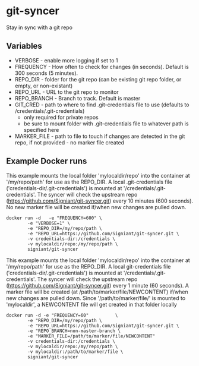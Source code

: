 # git-syncer
Stay in sync with a git repo

## Variables

- VERBOSE - enable more logging if set to 1
- FREQUENCY - How often to check for changes (in seconds). Default is 300 seconds (5 minutes).
- REPO_DIR - folder for the git repo (can be existing git repo folder, or empty, or non-existant)
- REPO_URL - URL to the git repo to monitor
- REPO_BRANCH - Branch to track. Default is master
- GIT_CRED - path to where to find .git-credentials file to use (defaults to /credentials/.git-credentials)
    - only required for private repos
    - be sure to mount folder with .git-credentials file to whatever path is specified here
- MARKER_FILE - path to file to touch if changes are detected in the git repo, if not provided - no marker file created


## Example Docker runs


This example mounts the local folder 'mylocaldir/repo' into the container at '/my/repo/path' for use as the REPO_DIR. A local .git-credentials file ('credentials-dir/.git-credentials') is mounted at '/credentials/.git-credentials'. The syncer will check the upstream repo (https://github.com/Signiant/git-syncer.git) every 10 minutes (600 seconds). No new marker file will be created if/when new changes are pulled down.


````
docker run -d   -e "FREQUENCY=600" \
        -e "VERBOSE=1" \
        -e "REPO_DIR=/my/repo/path \
        -e "REPO_URL=https://github.com/Signiant/git-syncer.git \
        -v credentials-dir:/credentials \
        -v mylocaldir/repo:/my/repo/path \
        signiant/git-syncer
````

This example mounts the local folder 'mylocaldir/repo' into the container at '/my/repo/path' for use as the REPO_DIR. A local git-credentials file ('credentials-dir/.git-credentials') is mounted at '/credentials/.git-credentials'. The syncer will check the upstream repo (https://github.com/Signiant/git-syncer.git) every 1 minute (60 seconds). A marker file will be created (at /path/to/marker/file/NEWCONTENT) if/when new changes are pulled down. Since '/path/to/marker/file/' is mounted to 'mylocaldir', a NEWCONTENT file will get created in that folder locally


````
docker run -d -e "FREQUENCY=60"          \
        -e "REPO_DIR=/my/repo/path \
        -e "REPO_URL=https://github.com/Signiant/git-syncer.git \
        -e "REPO_BRANCH=non-master-branch \
        -e "MARKER_FILE=/path/to/marker/file/NEWCONTENT"
        -v credentials-dir:/credentials \
        -v mylocaldir/repo:/my/repo/path \
        -v mylocaldir:/path/to/marker/file \
        signiant/git-syncer
````





